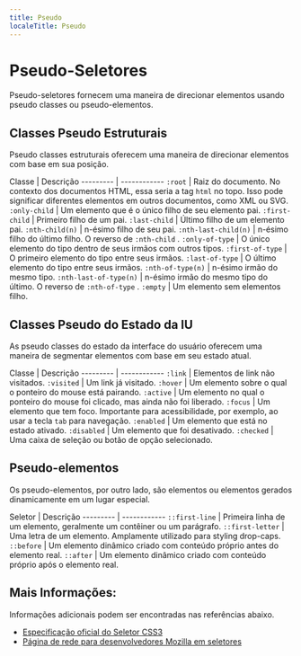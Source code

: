 ```yaml
---
title: Pseudo
localeTitle: Pseudo
---
```

# Pseudo-Seletores

Pseudo-seletores fornecem uma maneira de direcionar elementos usando pseudo classes ou pseudo-elementos.

## Classes Pseudo Estruturais

Pseudo classes estruturais oferecem uma maneira de direcionar elementos com base em sua posição.

Classe | Descrição --------- | ------------ `:root` | Raiz do documento. No contexto dos documentos HTML, essa seria a tag `html` no topo. Isso pode significar diferentes elementos em outros documentos, como XML ou SVG. `:only-child` | Um elemento que é o único filho de seu elemento pai. `:first-child` | Primeiro filho de um pai. `:last-child` | Último filho de um elemento pai. `:nth-child(n)` | n-ésimo filho de seu pai. `:nth-last-child(n)` | n-ésimo filho do último filho. O reverso de `:nth-child` . `:only-of-type` | O único elemento do tipo dentro de seus irmãos com outros tipos. `:first-of-type` | O primeiro elemento do tipo entre seus irmãos. `:last-of-type` | O último elemento do tipo entre seus irmãos. `:nth-of-type(n)` | n-ésimo irmão do mesmo tipo. `:nth-last-of-type(n)` | n-ésimo irmão do mesmo tipo do último. O reverso de `:nth-of-type` . `:empty` | Um elemento sem elementos filho.

## Classes Pseudo do Estado da IU

As pseudo classes do estado da interface do usuário oferecem uma maneira de segmentar elementos com base em seu estado atual.

Classe | Descrição --------- | ------------ `:link` | Elementos de link não visitados. `:visited` | Um link já visitado. `:hover` | Um elemento sobre o qual o ponteiro do mouse está pairando. `:active` | Um elemento no qual o ponteiro do mouse foi clicado, mas ainda não foi liberado. `:focus` | Um elemento que tem foco. Importante para acessibilidade, por exemplo, ao usar a tecla `tab` para navegação. `:enabled` | Um elemento que está no estado ativado. `:disabled` | Um elemento que foi desativado. `:checked` | Uma caixa de seleção ou botão de opção selecionado.

## Pseudo-elementos

Os pseudo-elementos, por outro lado, são elementos ou elementos gerados dinamicamente em um lugar especial.

Seletor | Descrição --------- | ------------ `::first-line` | Primeira linha de um elemento, geralmente um contêiner ou um parágrafo. `::first-letter` | Uma letra de um elemento. Amplamente utilizado para styling drop-caps. `::before` | Um elemento dinâmico criado com conteúdo próprio antes do elemento real. `::after` | Um elemento dinâmico criado com conteúdo próprio após o elemento real.

## Mais Informações:

Informações adicionais podem ser encontradas nas referências abaixo.

*   [Especificação oficial do Seletor CSS3](https://www.w3.org/TR/css3-selectors/#structural-pseudos)
*   [Página de rede para desenvolvedores Mozilla em seletores](https://developer.mozilla.org/en-US/docs/Web/CSS/CSS_Selectors)